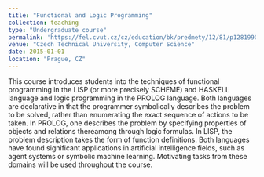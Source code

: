 ```yaml
---
title: "Functional and Logic Programming"
collection: teaching
type: "Undergraduate course"
permalink: 'https://fel.cvut.cz/cz/education/bk/predmety/12/81/p12819904.html'
venue: "Czech Technical University, Computer Science"
date: 2015-01-01
location: "Prague, CZ"
---
```


This course introduces students into the techniques of functional programming in the LISP (or more precisely SCHEME) and HASKELL language and logic programming in the PROLOG language. Both languages are declarative in that the programmer symbolically describes the problem to be solved, rather than enumerating the exact sequence of actions to be taken. In PROLOG, one describes the problem by specifying properties of objects and relations thereamong through logic formulas. In LISP, the problem description takes the form of function definitions. Both languages have found significant applications in artificial intelligence fields, such as agent systems or symbolic machine learning. Motivating tasks from these domains will be used throughout the course.